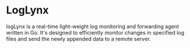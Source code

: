 # LogLynx
logLynx is a real-time light-weight log monitoring and forwarding agent written in Go. It's designed to efficiently monitor changes in specified log files and send the newly appended data to a remote server. 
